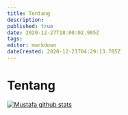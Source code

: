 ```yaml
---
title: Tentang
description: 
published: true
date: 2020-12-27T18:00:02.905Z
tags: 
editor: markdown
dateCreated: 2020-12-21T04:29:13.705Z
---
```


# Tentang
[![Mustafa github stats](https://github-readme-stats.vercel.app/api?username=sampah92&count_private=true&show_icons=true&theme=chartreuse-dark)](https://github.com/sampah92)